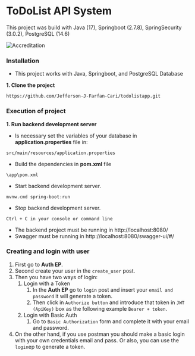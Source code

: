 # ToDoList API System
This project was build with Java (17), Springboot (2.7.8), SpringSecurity (3.0.2), PostgreSQL (14.6)  

![Accreditation](https://user-images.githubusercontent.com/69984427/193648703-0f51428c-ff3f-4fa2-aaaa-97169ac0e0f6.png)


### Installation
- This project works with Java, Springboot, and PostgreSQL Database

**1. Clone the project**
~~~  
https://github.com/Jefferson-J-Farfan-Cari/todolistapp.git
~~~

### Execution of project

**1. Run backend development server**
- Is necessary set the variables of your database in **application.properties** file in:
~~~
src/main/resources/application.properties
~~~
- Build the dependencies in **pom.xml** file
~~~
\app\pom.xml
~~~
- Start backend development server.
~~~
mvnw.cmd spring-boot:run
~~~
- Stop backend development server.
~~~
Ctrl + C in your console or command line
~~~
- The backend project must be running in http://localhost:8080/
- Swagger must be running in http://localhost:8080/swagger-ui/#/

### Creating and login with user

1. First go to **Auth EP**.
2. Second create your user in the ```create_user``` post.
3. Then you have two ways of login:
   1. Login with a Token
      1. In the **Auth EP** go to ```login``` post and insert your ```email and password```
      it will generate a token.
      2. Then click in ```Authorize button``` and introduce that token in ```JWT (ApiKey)``` box as the 
      following example ```Bearer + token```. 
   2. Login with Basic Auth
      1. Go to ```Basic Authorization``` form and complete it with your email and password.
4. On the other hand, if you use postman you should make a basic login with your own credentials email and pass.
    Or also, you can use the ```login```ep to generate a token.